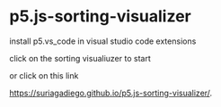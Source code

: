 # p5.js-sorting-visualizer

install p5.vs_code in visual studio code extensions 

click on the sorting visualiuzer to start


or click on this link 

https://suriagadiego.github.io/p5.js-sorting-visualizer/.

